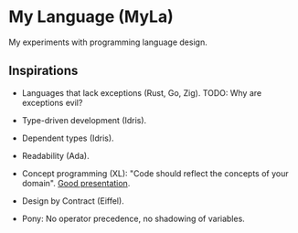 # My Language (MyLa)

My experiments with programming language design.

## Inspirations

* Languages that lack exceptions (Rust, Go, Zig). TODO: Why are
  exceptions evil?

* Type-driven development (Idris).

* Dependent types (Idris).

* Readability (Ada).

* Concept programming (XL): "Code should reflect the concepts of your
  domain". [Good presentation][1].

* Design by Contract (Eiffel).

* Pony: No operator precedence, no shadowing of variables.

[1]: http://xlr.sourceforge.net/Concept%20Programming%20Presentation.pdf

